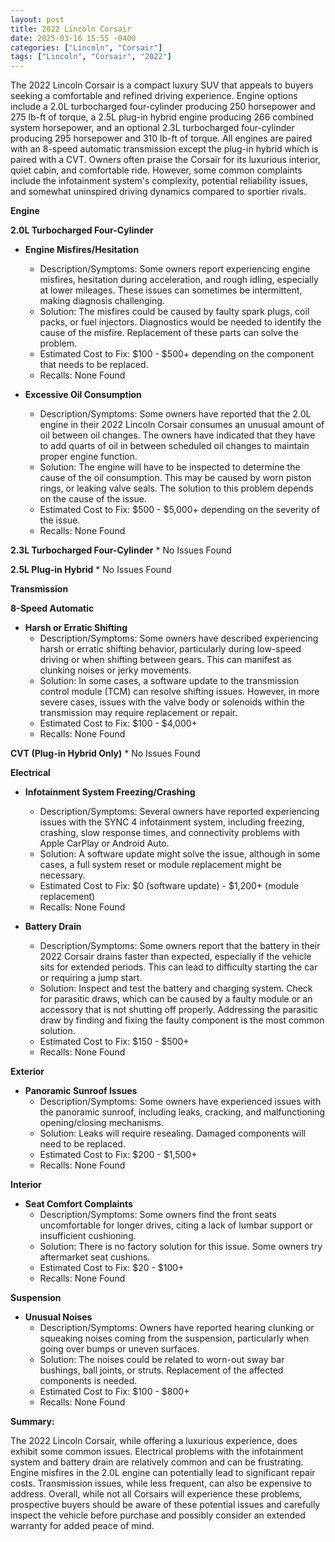 ```yaml
---
layout: post
title: 2022 Lincoln Corsair
date: 2025-03-16 15:55 -0400
categories: ["Lincoln", "Corsair"]
tags: ["Lincoln", "Corsair", "2022"]
---
```

The 2022 Lincoln Corsair is a compact luxury SUV that appeals to buyers seeking a comfortable and refined driving experience. Engine options include a 2.0L turbocharged four-cylinder producing 250 horsepower and 275 lb-ft of torque, a 2.5L plug-in hybrid engine producing 266 combined system horsepower, and an optional 2.3L turbocharged four-cylinder producing 295 horsepower and 310 lb-ft of torque. All engines are paired with an 8-speed automatic transmission except the plug-in hybrid which is paired with a CVT. Owners often praise the Corsair for its luxurious interior, quiet cabin, and comfortable ride. However, some common complaints include the infotainment system's complexity, potential reliability issues, and somewhat uninspired driving dynamics compared to sportier rivals.

**Engine**

**2.0L Turbocharged Four-Cylinder**
*   **Engine Misfires/Hesitation**
    *   Description/Symptoms: Some owners report experiencing engine misfires, hesitation during acceleration, and rough idling, especially at lower mileages. These issues can sometimes be intermittent, making diagnosis challenging.
    *   Solution: The misfires could be caused by faulty spark plugs, coil packs, or fuel injectors. Diagnostics would be needed to identify the cause of the misfire. Replacement of these parts can solve the problem.
    *   Estimated Cost to Fix: $100 - $500+ depending on the component that needs to be replaced.
    *   Recalls: None Found

*   **Excessive Oil Consumption**
    *   Description/Symptoms: Some owners have reported that the 2.0L engine in their 2022 Lincoln Corsair consumes an unusual amount of oil between oil changes. The owners have indicated that they have to add quarts of oil in between scheduled oil changes to maintain proper engine function.
    *   Solution: The engine will have to be inspected to determine the cause of the oil consumption. This may be caused by worn piston rings, or leaking valve seals. The solution to this problem depends on the cause of the issue.
    *   Estimated Cost to Fix: $500 - $5,000+ depending on the severity of the issue.
    *   Recalls: None Found

**2.3L Turbocharged Four-Cylinder**
    * No Issues Found

**2.5L Plug-in Hybrid**
    * No Issues Found

**Transmission**

**8-Speed Automatic**
*   **Harsh or Erratic Shifting**
    *   Description/Symptoms: Some owners have described experiencing harsh or erratic shifting behavior, particularly during low-speed driving or when shifting between gears. This can manifest as clunking noises or jerky movements.
    *   Solution: In some cases, a software update to the transmission control module (TCM) can resolve shifting issues. However, in more severe cases, issues with the valve body or solenoids within the transmission may require replacement or repair.
    *   Estimated Cost to Fix: $100 - $4,000+
    *   Recalls: None Found

**CVT (Plug-in Hybrid Only)**
    * No Issues Found

**Electrical**

*   **Infotainment System Freezing/Crashing**
    *   Description/Symptoms: Several owners have reported experiencing issues with the SYNC 4 infotainment system, including freezing, crashing, slow response times, and connectivity problems with Apple CarPlay or Android Auto.
    *   Solution: A software update might solve the issue, although in some cases, a full system reset or module replacement might be necessary.
    *   Estimated Cost to Fix: $0 (software update) - $1,200+ (module replacement)
    *   Recalls: None Found

*   **Battery Drain**
    *   Description/Symptoms: Some owners report that the battery in their 2022 Corsair drains faster than expected, especially if the vehicle sits for extended periods. This can lead to difficulty starting the car or requiring a jump start.
    *   Solution: Inspect and test the battery and charging system. Check for parasitic draws, which can be caused by a faulty module or an accessory that is not shutting off properly. Addressing the parasitic draw by finding and fixing the faulty component is the most common solution.
    *   Estimated Cost to Fix: $150 - $500+
    *   Recalls: None Found

**Exterior**

*   **Panoramic Sunroof Issues**
    *   Description/Symptoms: Some owners have experienced issues with the panoramic sunroof, including leaks, cracking, and malfunctioning opening/closing mechanisms.
    *   Solution: Leaks will require resealing. Damaged components will need to be replaced.
    *   Estimated Cost to Fix: $200 - $1,500+
    *   Recalls: None Found

**Interior**

*   **Seat Comfort Complaints**
    *   Description/Symptoms: Some owners find the front seats uncomfortable for longer drives, citing a lack of lumbar support or insufficient cushioning.
    *   Solution: There is no factory solution for this issue. Some owners try aftermarket seat cushions.
    *   Estimated Cost to Fix: $20 - $100+
    *   Recalls: None Found

**Suspension**

*   **Unusual Noises**
    *   Description/Symptoms: Owners have reported hearing clunking or squeaking noises coming from the suspension, particularly when going over bumps or uneven surfaces.
    *   Solution: The noises could be related to worn-out sway bar bushings, ball joints, or struts. Replacement of the affected components is needed.
    *   Estimated Cost to Fix: $100 - $800+
    *   Recalls: None Found

**Summary:**

The 2022 Lincoln Corsair, while offering a luxurious experience, does exhibit some common issues. Electrical problems with the infotainment system and battery drain are relatively common and can be frustrating. Engine misfires in the 2.0L engine can potentially lead to significant repair costs. Transmission issues, while less frequent, can also be expensive to address. Overall, while not all Corsairs will experience these problems, prospective buyers should be aware of these potential issues and carefully inspect the vehicle before purchase and possibly consider an extended warranty for added peace of mind.

